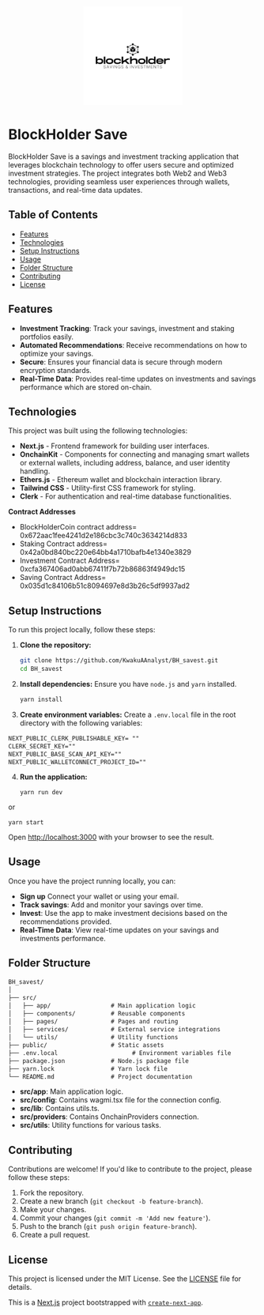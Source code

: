<div align="center">
  <img src="https://github.com/KwakuAAnalyst/BH_savest/blob/main/photo.jpg" alt="BlockHolder" width="200px">
</div>

# BlockHolder Save

BlockHolder Save is a savings and investment tracking application that leverages blockchain technology to offer users secure and optimized investment strategies. The project integrates both Web2 and Web3 technologies, providing seamless user experiences through wallets, transactions, and real-time data updates.

## Table of Contents
- [Features](#features)
- [Technologies](#technologies)
- [Setup Instructions](#setup-instructions)
- [Usage](#usage)
- [Folder Structure](#folder-structure)
- [Contributing](#contributing)
- [License](#license)

## Features

- **Investment Tracking**: Track your savings, investment and staking portfolios easily.
- **Automated Recommendations**: Receive recommendations on how to optimize your savings.
- **Secure**: Ensures your financial data is secure through modern encryption standards.
- **Real-Time Data**: Provides real-time updates on investments and savings performance which are stored on-chain.

## Technologies

This project was built using the following technologies:
- **Next.js** - Frontend framework for building user interfaces.
- **OnchainKit** - Components for connecting and managing smart wallets or external wallets, including address, balance, and user identity handling.
- **Ethers.js** - Ethereum wallet and blockchain interaction library.
- **Tailwind CSS** - Utility-first CSS framework for styling.
- **Clerk** - For authentication and real-time database functionalities.
  
**Contract Addresses** 
- BlockHolderCoin contract address= 0x672aac1fee4241d2e186cbc3c740c3634214d833
- Staking Contract address= 0x42a0bd840bc220e64bb4a1710bafb4e1340e3829
- Investment Contract Address= 0xcfa367406ad0abb67411f7b72b86863f4949dc15
- Saving Contract Address= 0x035d1c84106b51c8094697e8d3b26c5df9937ad2

## Setup Instructions

To run this project locally, follow these steps:

1. **Clone the repository:**
   ```bash
   git clone https://github.com/KwakuAAnalyst/BH_savest.git
   cd BH_savest
   ```

2. **Install dependencies:**
   Ensure you have `node.js` and `yarn` installed.
   ```bash
   yarn install
   ```

3. **Create environment variables:**
   Create a `.env.local` file in the root directory with the following variables:
   
```
NEXT_PUBLIC_CLERK_PUBLISHABLE_KEY= ""
CLERK_SECRET_KEY=""
NEXT_PUBLIC_BASE_SCAN_API_KEY=""
NEXT_PUBLIC_WALLETCONNECT_PROJECT_ID=""
```

4. **Run the application:**

   ```
   yarn run dev
   ```
or
   ```
   yarn start
   ```
Open [http://localhost:3000](http://localhost:3000) with your browser to see the result.

## Usage

Once you have the project running locally, you can:

- **Sign up** Connect your wallet or using your email.
- **Track savings**: Add and monitor your savings over time.
- **Invest**: Use the app to make investment decisions based on the recommendations provided.
- **Real-Time Data**: View real-time updates on your savings and investments performance.

## Folder Structure

```plaintext
BH_savest/
│
├── src/
│   ├── app/                 # Main application logic
│   ├── components/          # Reusable components
│   ├── pages/               # Pages and routing
│   ├── services/            # External service integrations
│   └── utils/               # Utility functions
├── public/                  # Static assets
├── .env.local                     # Environment variables file
├── package.json             # Node.js package file
├── yarn.lock                # Yarn lock file
└── README.md                # Project documentation

```

- **src/app**: Main application logic.
- **src/config**: Contains wagmi.tsx file for the connection config.
- **src/lib**: Contains utils.ts.
- **src/providers**: Contains OnchainProviders connection.
- **src/utils**: Utility functions for various tasks.

## Contributing

Contributions are welcome! If you'd like to contribute to the project, please follow these steps:

1. Fork the repository.
2. Create a new branch (`git checkout -b feature-branch`).
3. Make your changes.
4. Commit your changes (`git commit -m 'Add new feature'`).
5. Push to the branch (`git push origin feature-branch`).
6. Create a pull request.

## License

This project is licensed under the MIT License. See the [LICENSE](LICENSE) file for details.


This is a [Next.js](https://nextjs.org) project bootstrapped with [`create-next-app`](https://nextjs.org/docs/app/api-reference/cli/create-next-app).
